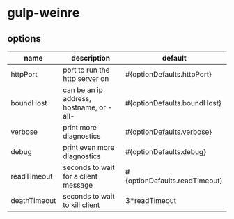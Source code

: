 # gulp-weinre

## options
| name | description | default |
| --- | --- | --- |
| httpPort     | port to run the http server on                | #{optionDefaults.httpPort} |
| boundHost    | can be an ip address, hostname, or -all-      | #{optionDefaults.boundHost} |
| verbose      | print more diagnostics                        | #{optionDefaults.verbose} |
| debug        | print even more diagnostics                   | #{optionDefaults.debug} |
| readTimeout  | seconds to wait for a client message          | #{optionDefaults.readTimeout} |
| deathTimeout | seconds to wait to kill client                | 3*readTimeout |
